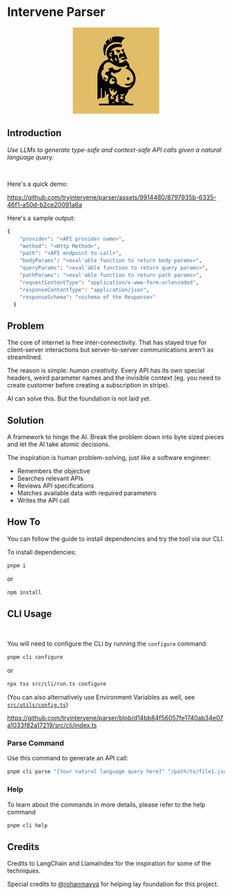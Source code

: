 # Intervene Parser

<p align="center">
  <img src="public/images/logo.jpg" alt="Intervene Parser Logo" width="200" height="200">
</p>

## Introduction

*Use LLMs to generate type-safe and context-safe API calls given a natural language query.*

<br/>

Here's a quick demo:

https://github.com/tryintervene/parser/assets/9914480/8797935b-6335-46f1-a50d-b2ce20091a6a




Here's a sample output:
```bash
{
    "provider": "<API provider name>",
    "method": "<Http Method>",
    "path": "<API endpoint to call>",
    "bodyParams": "<eval'able function to return body params>",
    "queryParams": "<eval'able function to return query params>",
    "pathParams": "<eval'able function to return path params>",
    "requestContentType": "application/x-www-form-urlencoded",
    "responseContentType": "application/json",
    "responseSchema": "<schema of the Response>"
  }
```

## Problem

The core of internet is free inter-connectivity. That has stayed true for client-server interactions but server-to-server communications aren't as streamlined.

The reason is simple: *human creativity*. Every API has its own special headers, weird parameter names and the invisible context (eg. you need to create customer before creating a subscription in stripe).

AI can solve this. But the foundation is not laid yet.

## Solution

A framework to hinge the AI. Break the problem down into byte sized pieces and let the AI take atomic decisions.

The inspiration is human problem-solving, just like a software engineer:

* Remembers the objective
* Searches relevant APIs
* Reviews API specifications
* Matches available data with required parameters
* Writes the API call


## How To

You can follow the guide to install dependencies and try the tool via our CLI.

To install dependencies:

```bash
pnpm i
```
or
```bash
npm install
```

## CLI Usage
<br />

You will need to configure the CLI by running the `configure` command:
```bash
pnpm cli configure
```
or
```bash
npx tsx src/cli/run.ts configure
```

(You can also alternatively use Environment Variables as well, see [`src/utils/config.ts`](https://github.com/tryintervene/parser/blob/main/src/utils/config.ts))


https://github.com/tryintervene/parser/blob/d14bb84f56057fe1740ab34e07a1033f82a17219/src/cli/index.ts

### Parse Command

Use this command to generate an API call:

```bash
pnpm cli parse "[Your natural language query here]" "/path/to/file1.json,/path/to/file2.json"
```

### Help
To learn about the commands in more details, please refer to the help command

```bash
pnpm cli help
```

## Credits

Credits to LangChain and LlamaIndex for the inspiration for some of the techniques.

Special credits to [@rohanmayya](https://github.com/rohanmayya) for helping lay foundation for this project.
